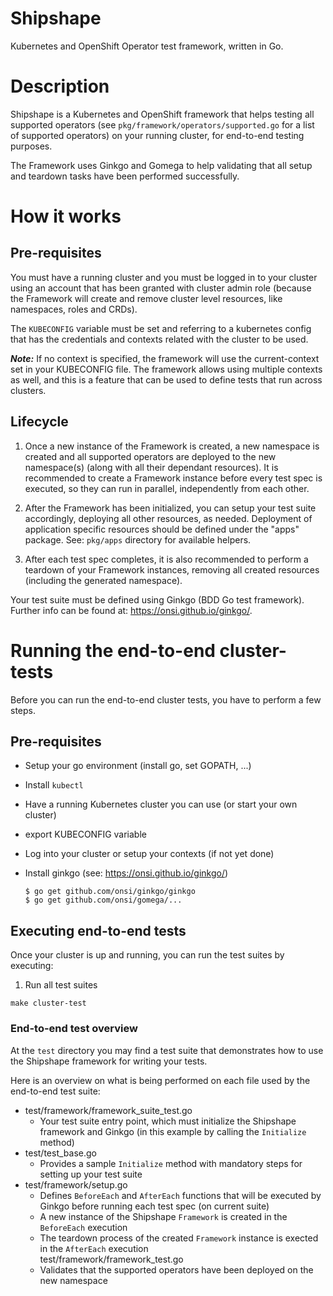 # Shipshape
Kubernetes and OpenShift Operator test framework, written in Go.

# Description

Shipshape is a Kubernetes and OpenShift framework that helps testing all supported
operators (see `pkg/framework/operators/supported.go` for a list of supported operators)
on your running cluster, for end-to-end testing purposes.

The Framework uses Ginkgo and Gomega to help validating that all setup and teardown tasks
have been performed successfully.

# How it works

## Pre-requisites
You must have a running cluster and you must be logged in to your cluster using
an account that has been granted with cluster admin role (because the Framework
will create and remove cluster level resources, like namespaces, roles and CRDs).

The `KUBECONFIG` variable must be set and referring to a kubernetes config that has
the credentials and contexts related with the cluster to be used.

**_Note:_** If no context is specified, the framework will use the current-context
set in your KUBECONFIG file. The framework allows using multiple contexts as well,
and this is a feature that can be used to define tests that run across clusters.
 
## Lifecycle

1. Once a new instance of the Framework is created, a new namespace is created and all
supported operators are deployed to the new namespace(s) (along with all their
dependant resources). It is recommended to create a Framework instance before every
test spec is executed, so they can run  in parallel, independently from each other.

2. After the Framework has been initialized, you can setup your test suite accordingly,
deploying all other resources, as needed. Deployment of application specific resources
should be defined under the "apps" package. See: `pkg/apps` directory for available
helpers.

4. After each test spec completes, it is also recommended to perform a teardown of your
Framework instances, removing all created resources (including the generated namespace).

Your test suite must be defined using Ginkgo (BDD Go test framework). Further info can be 
found at: https://onsi.github.io/ginkgo/.

# Running the end-to-end cluster-tests

Before you can run the end-to-end cluster tests, you have to perform a few steps.
  
## Pre-requisites
* Setup your go environment (install go, set GOPATH, ...)
* Install `kubectl`
* Have a running Kubernetes cluster you can use (or start your own cluster)
* export KUBECONFIG variable
* Log into your cluster or setup your contexts (if not yet done)
* Install ginkgo (see: https://onsi.github.io/ginkgo/)

    ```shell script
    $ go get github.com/onsi/ginkgo/ginkgo
    $ go get github.com/onsi/gomega/...
   ```

## Executing end-to-end tests

Once your cluster is up and running, you can run the test suites by executing:

1. Run all test suites

`make cluster-test`

### End-to-end test overview

At the `test` directory you may find a test suite that demonstrates how to use the Shipshape
framework for writing your tests.

Here is an overview on what is being performed on each file used by the end-to-end test suite:

- test/framework/framework_suite_test.go
  - Your test suite entry point, which must initialize the Shipshape framework and Ginkgo (in this example
    by calling the `Initialize` method)
- test/test_base.go
  - Provides a sample `Initialize` method with mandatory steps for setting up your test suite
- test/framework/setup.go
  - Defines `BeforeEach` and `AfterEach` functions that will be executed by Ginkgo before running
    each test spec (on current suite)
  - A new instance of the Shipshape `Framework` is created in the `BeforeEach` execution
  - The teardown process of the created `Framework` instance is exected in the `AfterEach` execution  
test/framework/framework_test.go
  - Validates that the supported operators have been deployed on the new namespace
